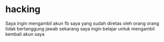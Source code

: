 # hacking
Saya ingin mengambil akun fb saya yang sudah diretas oleh orang orang tidak bertanggung jawab sekarang saya ingin belajar untuk mengambil kembali akun saya
